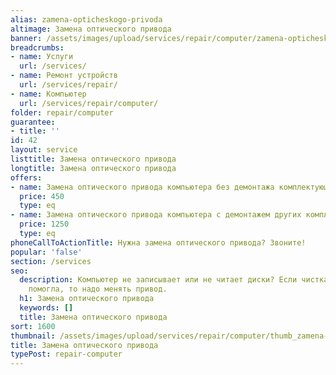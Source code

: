 ```yaml
---
alias: zamena-opticheskogo-privoda
altimage: Замена оптического привода
banner: /assets/images/upload/services/repair/computer/zamena-opticheskogo-privoda.jpg
breadcrumbs:
- name: Услуги
  url: /services/
- name: Ремонт устройств
  url: /services/repair/
- name: Компьютер
  url: /services/repair/computer/
folder: repair/computer
guarantee:
- title: ''
id: 42
layout: service
listtitle: Замена оптического привода
longtitle: Замена оптического привода
offers:
- name: Замена оптического привода компьютера без демонтажа комплектующих
  price: 450
  type: eq
- name: Замена оптического привода компьютера с демонтажем других комплектующих
  price: 1250
  type: eq
phoneCallToActionTitle: Нужна замена оптического привода? Звоните!
popular: 'false'
section: /services
seo:
  description: Компьютер не записывает или не читает диски? Если чистка лазера не
    помогла, то надо менять привод.
  h1: Замена оптического привода
  keywords: []
  title: Замена оптического привода
sort: 1600
thumbnail: /assets/images/upload/services/repair/computer/thumb_zamena-opticheskogo-privoda.jpg
title: Замена оптического привода
typePost: repair-computer
---
```

